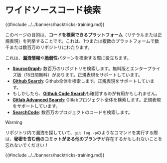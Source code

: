 # ワイドソースコード検索

{{#include ../../banners/hacktricks-training.md}}

このページの目的は、**コードを検索できるプラットフォーム**（リテラルまたは正規表現）を列挙することです。これは、1つまたは複数のプラットフォームで数千または数百万のリポジトリにわたります。

これは、**漏洩情報**や**脆弱性**パターンを検索する際に役立ちます。

- [**SourceGraph**](https://sourcegraph.com/search): 数百万のリポジトリを検索します。無料版とエンタープライズ版（15日間無料）があります。正規表現をサポートしています。
- [**Github Search**](https://github.com/search): Github全体を検索します。正規表現をサポートしています。
- もしかしたら、[**Github Code Search**](https://cs.github.com/)も確認するのが有用かもしれません。
- [**Gitlab Advanced Search**](https://docs.gitlab.com/ee/user/search/advanced_search.html): Gitlabプロジェクト全体を検索します。正規表現をサポートしています。
- [**SearchCode**](https://searchcode.com/): 数百万のプロジェクトのコードを検索します。

> [!WARNING]
> リポジトリ内で漏洩を探していて、`git log -p`のようなコマンドを実行する際は、**秘密を含む他のコミットがある他のブランチ**が存在するかもしれないことを忘れないでください！

{{#include ../../banners/hacktricks-training.md}}
